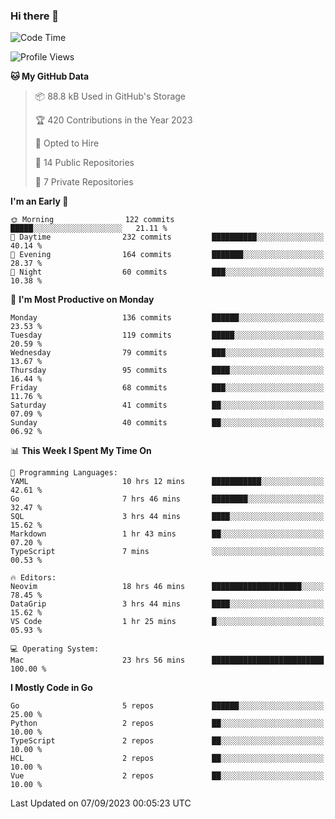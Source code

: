 ### Hi there 👋
<!--![visitors](https://visitor-badge.glitch.me/badge?page_id=d0zingcat)-->
<!--
**d0zingcat/d0zingcat** is a ✨ _special_ ✨ repository because its `README.md` (this file) appears on your GitHub profile.

Here are some ideas to get you started:

- 🔭 I’m currently working on ...
- 🌱 I’m currently learning ...
- 👯 I’m looking to collaborate on ...
- 🤔 I’m looking for help with ...
- 💬 Ask me about ...
- 📫 How to reach me: ...
- 😄 Pronouns: ...
- ⚡ Fun fact: ...
-->
<!--START_SECTION:waka-->
![Code Time](http://img.shields.io/badge/Code%20Time-3%2C016%20hrs%2054%20mins-blue)

![Profile Views](http://img.shields.io/badge/Profile%20Views-0-blue)

**🐱 My GitHub Data** 

> 📦 88.8 kB Used in GitHub's Storage 
 > 
> 🏆 420 Contributions in the Year 2023
 > 
> 💼 Opted to Hire
 > 
> 📜 14 Public Repositories 
 > 
> 🔑 7 Private Repositories 
 > 
**I'm an Early 🐤** 

```text
🌞 Morning                122 commits         █████░░░░░░░░░░░░░░░░░░░░   21.11 % 
🌆 Daytime                232 commits         ██████████░░░░░░░░░░░░░░░   40.14 % 
🌃 Evening                164 commits         ███████░░░░░░░░░░░░░░░░░░   28.37 % 
🌙 Night                  60 commits          ███░░░░░░░░░░░░░░░░░░░░░░   10.38 % 
```
📅 **I'm Most Productive on Monday** 

```text
Monday                   136 commits         ██████░░░░░░░░░░░░░░░░░░░   23.53 % 
Tuesday                  119 commits         █████░░░░░░░░░░░░░░░░░░░░   20.59 % 
Wednesday                79 commits          ███░░░░░░░░░░░░░░░░░░░░░░   13.67 % 
Thursday                 95 commits          ████░░░░░░░░░░░░░░░░░░░░░   16.44 % 
Friday                   68 commits          ███░░░░░░░░░░░░░░░░░░░░░░   11.76 % 
Saturday                 41 commits          ██░░░░░░░░░░░░░░░░░░░░░░░   07.09 % 
Sunday                   40 commits          ██░░░░░░░░░░░░░░░░░░░░░░░   06.92 % 
```


📊 **This Week I Spent My Time On** 

```text
💬 Programming Languages: 
YAML                     10 hrs 12 mins      ███████████░░░░░░░░░░░░░░   42.61 % 
Go                       7 hrs 46 mins       ████████░░░░░░░░░░░░░░░░░   32.47 % 
SQL                      3 hrs 44 mins       ████░░░░░░░░░░░░░░░░░░░░░   15.62 % 
Markdown                 1 hr 43 mins        ██░░░░░░░░░░░░░░░░░░░░░░░   07.20 % 
TypeScript               7 mins              ░░░░░░░░░░░░░░░░░░░░░░░░░   00.53 % 

🔥 Editors: 
Neovim                   18 hrs 46 mins      ████████████████████░░░░░   78.45 % 
DataGrip                 3 hrs 44 mins       ████░░░░░░░░░░░░░░░░░░░░░   15.62 % 
VS Code                  1 hr 25 mins        █░░░░░░░░░░░░░░░░░░░░░░░░   05.93 % 

💻 Operating System: 
Mac                      23 hrs 56 mins      █████████████████████████   100.00 % 
```

**I Mostly Code in Go** 

```text
Go                       5 repos             ██████░░░░░░░░░░░░░░░░░░░   25.00 % 
Python                   2 repos             ██░░░░░░░░░░░░░░░░░░░░░░░   10.00 % 
TypeScript               2 repos             ██░░░░░░░░░░░░░░░░░░░░░░░   10.00 % 
HCL                      2 repos             ██░░░░░░░░░░░░░░░░░░░░░░░   10.00 % 
Vue                      2 repos             ██░░░░░░░░░░░░░░░░░░░░░░░   10.00 % 
```




 Last Updated on 07/09/2023 00:05:23 UTC
<!--END_SECTION:waka-->

